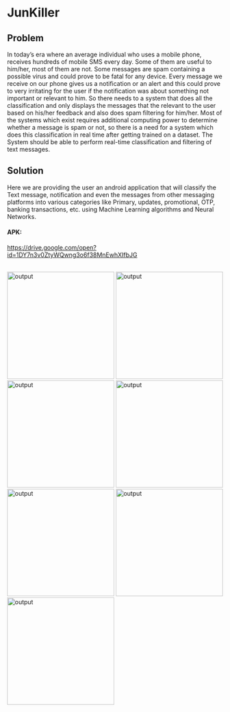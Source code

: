 # JunKiller
## Problem 
In today’s era where an average individual who uses a mobile phone, receives hundreds of 
mobile SMS every day. Some of them are useful to him/her, most of them are not. Some messages 
are spam containing a possible virus and could prove to be fatal for any device. Every message we 
receive on our phone gives us a notification or an alert and this could prove to very irritating for the 
user if the notification was about something not important or relevant to him. So there needs to a 
system that does all the classification and only displays the messages that the relevant to the user 
based on his/her feedback and also does spam filtering for him/her. 
Most of the systems which exist requires additional computing power to determine whether a message 
is spam or not, so there is a need for a system which does this classification in real time after getting 
trained on a dataset. The System should be able to perform real-time classification and filtering of text 
messages.

## Solution 
Here we are providing the user an android application that will classify the Text message, notification 
and even the messages from other messaging platforms into various categories like Primary, updates, 
promotional, OTP, banking transactions, etc. using Machine Learning algorithms and Neural Networks.
</BR>
#### APK:
https://drive.google.com/open?id=1DY7n3v0ZtyWQwng3o6f38MnEwhXIfbJG
</br></br>

<img src="https://github.com/ashiagarwal73/JunKiller/blob/master/0.png" alt="output" width="250">
<img src="https://github.com/ashiagarwal73/JunKiller/blob/master/1.jpeg" alt="output" width="250">
<img src="https://github.com/ashiagarwal73/JunKiller/blob/master/2.png" alt="output" width="250">
<img src="https://github.com/ashiagarwal73/JunKiller/blob/master/3.png" alt="output" width="250">
<img src="https://github.com/ashiagarwal73/JunKiller/blob/master/4.png" alt="output" width="250">
<img src="https://github.com/ashiagarwal73/JunKiller/blob/master/5.png" alt="output" width="250">
<img src="https://github.com/ashiagarwal73/JunKiller/blob/master/6.png" alt="output" width="250">
